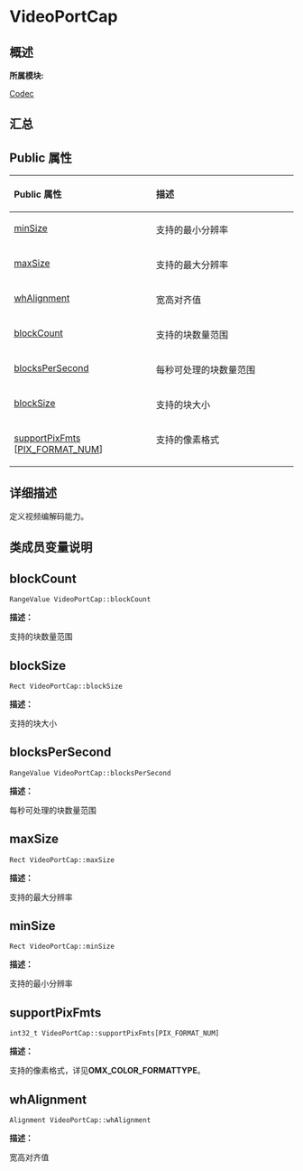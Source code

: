 # VideoPortCap<a name="ZH-CN_TOPIC_0000001343000905"></a>

## **概述**<a name="section5583691083932"></a>

**所属模块:**

[Codec](_codec.md)

## **汇总**<a name="section1788581403083932"></a>

## Public 属性<a name="pub-attribs"></a>

<a name="table197029112083932"></a>
<table><thead align="left"><tr id="row1715150043083932"><th class="cellrowborder" valign="top" width="50%" id="mcps1.1.3.1.1"><p id="p184790953083932"><a name="p184790953083932"></a><a name="p184790953083932"></a>Public 属性</p>
</th>
<th class="cellrowborder" valign="top" width="50%" id="mcps1.1.3.1.2"><p id="p398806320083932"><a name="p398806320083932"></a><a name="p398806320083932"></a>描述</p>
</th>
</tr>
</thead>
<tbody><tr id="row670173564083932"><td class="cellrowborder" valign="top" width="50%" headers="mcps1.1.3.1.1 "><p id="p1964347475083932"><a name="p1964347475083932"></a><a name="p1964347475083932"></a><a href="_video_port_cap.md#a2ede82f29a48ab4fc0fbf1089db6e938">minSize</a></p>
</td>
<td class="cellrowborder" valign="top" width="50%" headers="mcps1.1.3.1.2 "><p id="p1620013134911"><a name="p1620013134911"></a><a name="p1620013134911"></a>支持的最小分辨率</p>
</td>
</tr>
<tr id="row893545235083932"><td class="cellrowborder" valign="top" width="50%" headers="mcps1.1.3.1.1 "><p id="p1884799174083932"><a name="p1884799174083932"></a><a name="p1884799174083932"></a><a href="_video_port_cap.md#af3efd98fcf73ba41581df4fbda1869f0">maxSize</a></p>
</td>
<td class="cellrowborder" valign="top" width="50%" headers="mcps1.1.3.1.2 "><p id="p57065171192"><a name="p57065171192"></a><a name="p57065171192"></a>支持的最大分辨率</p>
</td>
</tr>
<tr id="row606238083932"><td class="cellrowborder" valign="top" width="50%" headers="mcps1.1.3.1.1 "><p id="p1103111980083932"><a name="p1103111980083932"></a><a name="p1103111980083932"></a><a href="_video_port_cap.md#a5a72d2c21afce873f0ca0088d58775ce">whAlignment</a></p>
</td>
<td class="cellrowborder" valign="top" width="50%" headers="mcps1.1.3.1.2 "><p id="entry1503776156083932p0"><a name="entry1503776156083932p0"></a><a name="entry1503776156083932p0"></a>宽高对齐值</p>
</td>
</tr>
<tr id="row429418691083932"><td class="cellrowborder" valign="top" width="50%" headers="mcps1.1.3.1.1 "><p id="p1324971906083932"><a name="p1324971906083932"></a><a name="p1324971906083932"></a><a href="_video_port_cap.md#a6e055aa4dead7ceb610b45a54c132ee0">blockCount</a></p>
</td>
<td class="cellrowborder" valign="top" width="50%" headers="mcps1.1.3.1.2 "><p id="entry1723891208083932p0"><a name="entry1723891208083932p0"></a><a name="entry1723891208083932p0"></a>支持的块数量范围</p>
</td>
</tr>
<tr id="row1669349429083932"><td class="cellrowborder" valign="top" width="50%" headers="mcps1.1.3.1.1 "><p id="p471334365083932"><a name="p471334365083932"></a><a name="p471334365083932"></a><a href="_video_port_cap.md#a23501088d925b232a94cd805f64d70ca">blocksPerSecond</a></p>
</td>
<td class="cellrowborder" valign="top" width="50%" headers="mcps1.1.3.1.2 "><p id="p15934440899"><a name="p15934440899"></a><a name="p15934440899"></a>每秒可处理的块数量范围</p>
</td>
</tr>
<tr id="row1421105908083932"><td class="cellrowborder" valign="top" width="50%" headers="mcps1.1.3.1.1 "><p id="p914476698083932"><a name="p914476698083932"></a><a name="p914476698083932"></a><a href="_video_port_cap.md#a3e8514247bd850d6b63367191171ae60">blockSize</a></p>
</td>
<td class="cellrowborder" valign="top" width="50%" headers="mcps1.1.3.1.2 "><p id="p149461235293"><a name="p149461235293"></a><a name="p149461235293"></a>支持的块大小</p>
</td>
</tr>
<tr id="row490917712083932"><td class="cellrowborder" valign="top" width="50%" headers="mcps1.1.3.1.1 "><p id="p1198615620083932"><a name="p1198615620083932"></a><a name="p1198615620083932"></a><a href="_video_port_cap.md#abd939e06e8277cb602fbbfd778927830">supportPixFmts</a> [<a href="_codec.md#gadb8c6478388b68c09835ebe093a8920a">PIX_FORMAT_NUM</a>]</p>
</td>
<td class="cellrowborder" valign="top" width="50%" headers="mcps1.1.3.1.2 "><p id="p1315175912911"><a name="p1315175912911"></a><a name="p1315175912911"></a>支持的像素格式</p>
</td>
</tr>
</tbody>
</table>

## **详细描述**<a name="section1819776246083932"></a>

定义视频编解码能力。

## **类成员变量说明**<a name="section585613476083932"></a>

## blockCount<a name="a6e055aa4dead7ceb610b45a54c132ee0"></a>

```
RangeValue VideoPortCap::blockCount
```

**描述：**

支持的块数量范围

## blockSize<a name="a3e8514247bd850d6b63367191171ae60"></a>

```
Rect VideoPortCap::blockSize
```

**描述：**

支持的块大小

## blocksPerSecond<a name="a23501088d925b232a94cd805f64d70ca"></a>

```
RangeValue VideoPortCap::blocksPerSecond
```

**描述：**

每秒可处理的块数量范围

## maxSize<a name="af3efd98fcf73ba41581df4fbda1869f0"></a>

```
Rect VideoPortCap::maxSize
```

**描述：**

支持的最大分辨率

## minSize<a name="a2ede82f29a48ab4fc0fbf1089db6e938"></a>

```
Rect VideoPortCap::minSize
```

**描述：**

支持的最小分辨率

## supportPixFmts<a name="abd939e06e8277cb602fbbfd778927830"></a>

```
int32_t VideoPortCap::supportPixFmts[PIX_FORMAT_NUM]
```

**描述：**

支持的像素格式，详见**OMX\_COLOR\_FORMATTYPE**。

## whAlignment<a name="a5a72d2c21afce873f0ca0088d58775ce"></a>

```
Alignment VideoPortCap::whAlignment
```

**描述：**

宽高对齐值

